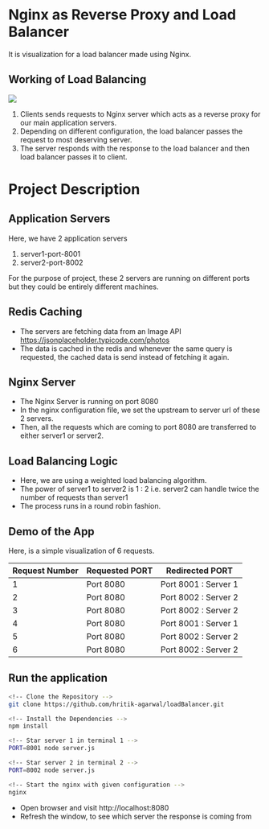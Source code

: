 # Nginx as Reverse Proxy and Load Balancer

It is visualization for a load balancer made using Nginx.

## Working of Load Balancing
![](https://miro.medium.com/v2/resize:fit:1024/1*TrNJZqECEj0eVuJDeNKtNQ.png)
1. Clients sends requests to Nginx server which acts as a reverse proxy for our main application servers.
2. Depending on different configuration, the load balancer passes the request to most deserving server.
3. The server responds with the response to the load balancer and then load balancer passes it to client. 

# Project Description

## Application Servers
Here, we have 2 application servers 
1. server1-port-8001
2. server2-port-8002

For the purpose of project, these 2 servers are running on different ports but they could be entirely different machines.

## Redis Caching

- The servers are fetching data from an Image API https://jsonplaceholder.typicode.com/photos
- The data is cached in the redis and whenever the same query is requested, the cached data is send instead of fetching it again.

## Nginx Server
- The Nginx Server is running on port 8080
- In the nginx configuration file, we set the upstream to server url of these 2 servers.
- Then, all the requests which are coming to port 8080 are transferred to either server1 or server2.

## Load Balancing Logic
- Here, we are using a weighted load balancing algorithm.
- The power of server1 to server2 is 1 : 2 i.e. server2 can handle twice the number of requests than server1
- The process runs in a round robin fashion.

## Demo of the App

Here, is a simple visualization of 6 requests.

| Request Number | Requested PORT | Redirected PORT |
|--------|---------|----------|
|   1    | Port 8080 | Port 8001 : Server 1|
|   2    | Port 8080 | Port 8002 : Server 2|
|   3    | Port 8080 | Port 8002 : Server 2|
|   4    | Port 8080 | Port 8001 : Server 1|
|   5    | Port 8080 | Port 8002 : Server 2|
|   6    | Port 8080 | Port 8002 : Server 2|


## Run the application
```bash
<!-- Clone the Repository -->
git clone https://github.com/hritik-agarwal/loadBalancer.git

<!-- Install the Dependencies -->
npm install

<!-- Star server 1 in terminal 1 -->
PORT=8001 node server.js

<!-- Star server 2 in terminal 2 -->
PORT=8002 node server.js

<!-- Start the nginx with given configuration -->
nginx
```
* Open browser and visit http://localhost:8080
* Refresh the window, to see which server the response is coming from
